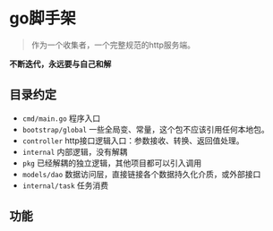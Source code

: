 # go脚手架

> 作为一个收集者，一个完整规范的http服务端。

**不断迭代，永远要与自己和解**

## 目录约定

- `cmd/main.go` 程序入口
- `bootstrap/global` 一些全局变、常量，这个包不应该引用任何本地包。
- `controller`  http接口逻辑入口：参数接收、转换、返回值处理。
- `internal` 内部逻辑，没有解耦
- `pkg` 已经解耦的独立逻辑，其他项目都可以引入调用
- `models/dao`  数据访问层，直接链接各个数据持久化介质，或外部接口
- `internal/task` 任务消费

## 功能
